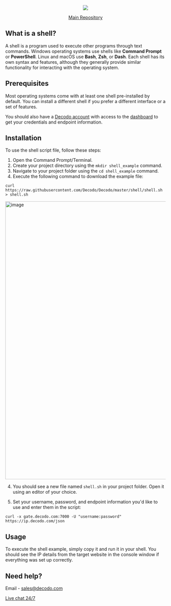 <p align="center">
    <a href="https://decodo.com/"><img src="https://github.com/user-attachments/assets/209d01f2-3931-4e77-a6f3-0028b1ee2b72"></a>
  </a>
</p>

<p align="center">
    <a href="https://github.com/Decodo/Decodo"> Main Repository </a>
</p>

## What is a shell?
A shell is a program used to execute other programs through text commands. Windows operating systems use shells like **Command Prompt** or **PowerShell**. Linux and macOS use **Bash**, **Zsh**, or **Dash**. Each shell has its own syntax and features, although they generally provide similar functionality for interacting with the operating system.

## Prerequisites
Most operating systems come with at least one shell pre-installed by default. You can install a different shell if you prefer a different interface or a set of features.

You should also have a [Decodo account](https://dashboard.Decodo.com/register) with access to the [dashboard](https://dashboard.Decodo.com/residential-proxies/proxy-setup) to get your credentials and endpoint information.

## Installation

To use the shell script file, follow these steps:

1. Open the Command Prompt/Terminal.
1. Create your project directory using the `mkdir shell_example` command.
2. Navigate to your project folder using the `cd shell_example` command.
3. Execute the following command to download the example file:

`curl https://raw.githubusercontent.com/Decodo/Decodo/master/shell/shell.sh > shell.sh`

<img width="871" alt="image" src="https://github.com/user-attachments/assets/82fd378d-f428-4965-96f2-8c4b9c526e75" />

4. You should see a new file named `shell.sh` in your project folder. Open it using an editor of your choice.

5. Set your username, password, and endpoint information you'd like to use and enter them in the script:
```
curl -x gate.decodo.com:7000 -U "username:password" https://ip.decodo.com/json
```

## Usage

To execute the shell example, simply copy it and run it in your shell.
You should see the IP details from the target website in the console window if everything was set up correctly.

## Need help?
Email - sales@decodo.com

<a href="https://direct.lc.chat/12092754/">Live chat 24/7</a>

